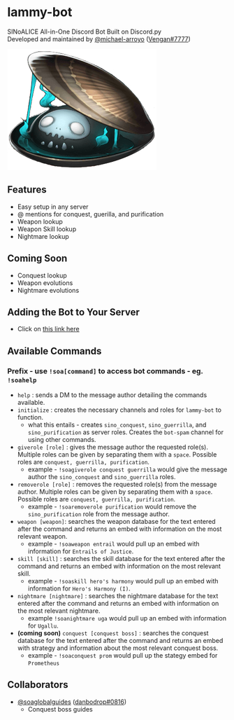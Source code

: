 # lammy-bot
SINoALICE All-in-One Discord Bot Built on Discord.py  
Developed and maintained by [@michael-arroyo](https://github.com/michael-arroyo) ([Vengan#7777](https://discordapp.com/users/235406385469194241))

![](/images/lammy.png)

## Features
- Easy setup in any server
- @ mentions for conquest, guerilla, and purification
- Weapon lookup
- Weapon Skill lookup
- Nightmare lookup

## Coming Soon
- Conquest lookup
- Weapon evolutions
- Nightmare evolutions

## Adding the Bot to Your Server
- Click on [this link here](https://discord.com/api/oauth2/authorize?client_id=824036912296886282&permissions=8&scope=bot)

## Available Commands
### Prefix - use `!soa[command]` to access bot commands - eg. `!soahelp`
- `help` : sends a DM to the message author detailing the commands available.
- `initialize` : creates the necessary channels and roles for `lammy-bot` to function.
    - what this entails - creates `sino_conquest`, `sino_guerrilla`, and `sino_purification` as server roles. Creates the `bot-spam` channel for using other commands.
- `giverole [role]` : gives the message author the requested role(s). Multiple roles can be given by separating them with a `space`. Possible roles are `conquest, guerrilla, purification`.
    - example - `!soagiverole conquest guerrilla` would give the message author the `sino_conquest` and `sino_guerrilla` roles.
- `removerole [role]` : removes the requested role(s) from the message author. Multiple roles can be given by separating them with a `space`. Possible roles are `conquest, guerrilla, purification`.
    - example - `!soaremoverole purification` would remove the `sino_purification` role from the message author.
- `weapon [weapon]`: searches the weapon database for the text entered after the command and returns an embed with information on the most relevant weapon.
    - example - `!soaweapon entrail` would pull up an embed with information for `Entrails of Justice`.
- `skill [skill]` : searches the skill database for the text entered after the command and returns an embed with information on the most relevant skill.
    - example - `!soaskill hero's harmony` would pull up an embed with information for `Hero's Harmony (I)`.
- `nightmare [nightmare]` : searches the nightmare database for the text entered after the command and returns an embed with information on the most relevant nightmare.
    - example `!soanightmare uga` would pull up an embed with information for `Ugallu`.
- **(coming soon)** `conquest [conquest boss]` : searches the conquest database for the text entered after the command and returns an embed with strategy and information about the most relevant conquest boss.
    - example - `!soaconquest prom` would pull up the stategy embed for `Prometheus`

## Collaborators
- [@soaglobalguides](https://soaglobalguides.github.io/) ([danbodrop#0816](https://discordapp.com/users/138425084040839168))
    - Conquest boss guides
    